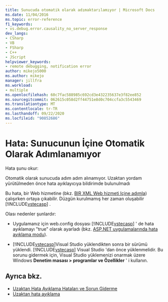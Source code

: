 ```yaml
---
title: Sunucuda otomatik olarak adımaktarılamıyor | Microsoft Docs
ms.date: 11/04/2016
ms.topic: error-reference
f1_keywords:
- vs.debug.error.causality_no_server_response
dev_langs:
- CSharp
- VB
- FSharp
- C++
- JScript
helpviewer_keywords:
- remote debugging, notification error
author: mikejo5000
ms.author: mikejo
manager: jillfra
ms.workload:
- multiple
ms.openlocfilehash: 60c7fac588985c692cd3e432235637e3f82ee852
ms.sourcegitcommit: 062615c058d2ff44751e8d0c704ccfa3c5543469
ms.translationtype: MT
ms.contentlocale: tr-TR
ms.lasthandoff: 09/22/2020
ms.locfileid: "90852686"
---
```

# <a name="error-unable-to-automatically-step-into-the-server"></a>Hata: Sunucunun İçine Otomatik Olarak Adımlanamıyor
Hata şunu okur:

 Otomatik olarak sunucuda adım adım alınamıyor. Uzaktan yordam yürütülmeden önce hata ayıklayıcıya bildirimde bulunulmadı

 Bu hata, bir Web hizmetine (bkz. [BIR XML Web hizmeti Içine adımla](/previous-versions/zc57803s(v=vs.100))) çalışırken ortaya çıkabilir. Düzgün kurulmamış her zaman oluşabilir [!INCLUDE[vstecasp](../code-quality/includes/vstecasp_md.md)] .

 Olası nedenler şunlardır:

- Uygulamanız için web.config dosyası [!INCLUDE[vstecasp](../code-quality/includes/vstecasp_md.md)] ' de hata ayıklamayı "true" olarak ayarladı (bkz. [ASP.NET uygulamalarında hata ayıklama modu](../debugger/how-to-enable-debugging-for-aspnet-applications.md)).

- [!INCLUDE[vstecasp](../code-quality/includes/vstecasp_md.md)]Visual Studio yüklendikten sonra bir sürümü yüklendi. [!INCLUDE[vstecasp](../code-quality/includes/vstecasp_md.md)] Visual Studio 'dan önce yüklenmelidir. Bu sorunu gidermek için, Visual Studio yüklemenizi onarmak üzere Windows **Denetim masası > programlar ve Özellikler** ' i kullanın.

## <a name="see-also"></a>Ayrıca bkz.
- [Uzaktan Hata Ayıklama Hataları ve Sorun Giderme](../debugger/remote-debugging-errors-and-troubleshooting.md)
- [Uzaktan hata ayıklama](../debugger/remote-debugging.md)